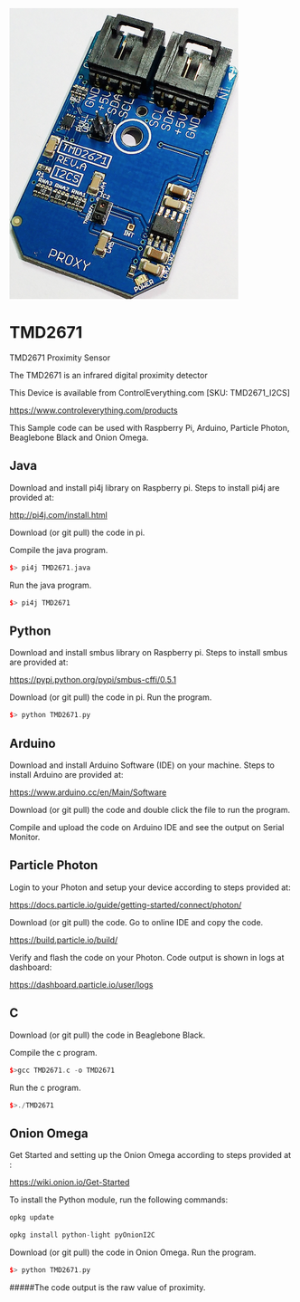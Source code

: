 [![TMD2671](TMD2671_I2CS.png)](https://www.controleverything.com/products)
# TMD2671
TMD2671 Proximity Sensor

The TMD2671 is an infrared digital proximity detector

This Device is available from ControlEverything.com [SKU: TMD2671_I2CS]

https://www.controleverything.com/products

This Sample code can be used with Raspberry Pi, Arduino, Particle Photon, Beaglebone Black and Onion Omega.

## Java
Download and install pi4j library on Raspberry pi. Steps to install pi4j are provided at:

http://pi4j.com/install.html

Download (or git pull) the code in pi.

Compile the java program.
```cpp
$> pi4j TMD2671.java
```

Run the java program.
```cpp
$> pi4j TMD2671
```

## Python
Download and install smbus library on Raspberry pi. Steps to install smbus are provided at:

https://pypi.python.org/pypi/smbus-cffi/0.5.1

Download (or git pull) the code in pi. Run the program.

```cpp
$> python TMD2671.py
```

## Arduino
Download and install Arduino Software (IDE) on your machine. Steps to install Arduino are provided at:

https://www.arduino.cc/en/Main/Software

Download (or git pull) the code and double click the file to run the program.

Compile and upload the code on Arduino IDE and see the output on Serial Monitor.


## Particle Photon

Login to your Photon and setup your device according to steps provided at:

https://docs.particle.io/guide/getting-started/connect/photon/

Download (or git pull) the code. Go to online IDE and copy the code.

https://build.particle.io/build/

Verify and flash the code on your Photon. Code output is shown in logs at dashboard:

https://dashboard.particle.io/user/logs


## C 

Download (or git pull) the code in Beaglebone Black.

Compile the c program.
```cpp
$>gcc TMD2671.c -o TMD2671
```
Run the c program.
```cpp
$>./TMD2671
```

## Onion Omega

Get Started and setting up the Onion Omega according to steps provided at :

https://wiki.onion.io/Get-Started

To install the Python module, run the following commands:
```cpp
opkg update
```
```cpp
opkg install python-light pyOnionI2C
```

Download (or git pull) the code in Onion Omega. Run the program.

```cpp
$> python TMD2671.py
```

#####The code output is the raw value of proximity.
